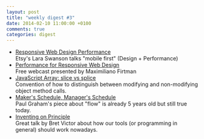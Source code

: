 ```yaml
---
layout: post
title: "weekly digest #3"
date: 2014-02-10 11:00:00 +0100
comments: true
categories: digest
---
```

- [Responsive Web Design Performance](http://programming.oreilly.com/2014/02/responsive-web-design-performance.html)  
Etsy's Lara Swanson talks "mobile first" (Design + Performance)
- [Performance for Responsive Web Design](http://oreillynet.com/pub/e/2999)  
Free webcast presented by Maximiliano Firtman
- [JavaScript Array: slice vs splice](http://ariya.ofilabs.com/2014/02/javascript-array-slice-vs-splice.html)  
Convention of how to distinguish between modifying and non-modifying object method calls.
- [Maker's Schedule, Manager's Schedule](http://www.paulgraham.com/makersschedule.html)  
Paul Graham's piece about "flow" is already 5 years old but still true today.
- [Inventing on Principle](https://vimeo.com/36579366)  
Great talk by Bret Victor about how our tools (or programming in general) should work nowadays.